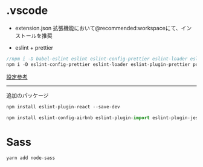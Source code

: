 # .vscode

+ extension.json
    拡張機能において@recommended:workspaceにて、インストールを推奨

+ eslint + prettier

```javascript
//npm i -D babel-eslint eslint eslint-config-prettier eslint-loader eslint-plugin-prettier prettier
npm i -D eslint-config-prettier eslint-loader eslint-plugin-prettier prettier
```

[設定参考](https://makura3.github.io/Lint/eslint-Prettier/)

---

追加のパッケージ

```javascript
npm install eslint-plugin-react --save-dev

npm install eslint-config-airbnb eslint-plugin-import eslint-plugin-jest eslint-plugin-jsx-a11y eslint-plugin-prefer-arrow eslint-plugin-react-hooks  --save-dev
```

# Sass

```javascript
yarn add node-sass
```
